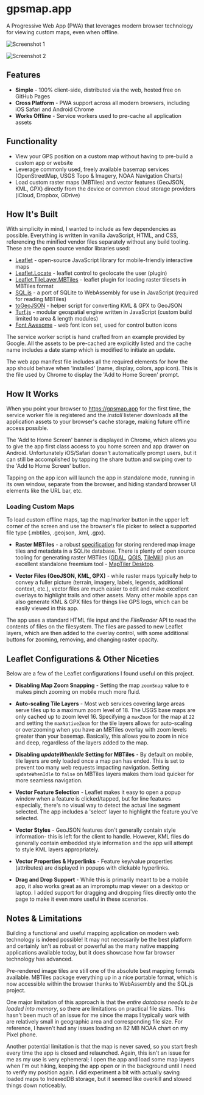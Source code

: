 # gpsmap.app
A Progressive Web App (PWA) that leverages modern browser technology for viewing custom maps, even when offline.

![Screenshot 1](https://gpsmap.app/app-images/montage1.png)

![Screenshot 2](https://gpsmap.app/app-images/montage2.png)

## Features
- **Simple** - 100% client-side, distributed via the web, hosted free on GitHub Pages
- **Cross Platform** - PWA support across all modern browsers, including iOS Safari and Android Chrome
- **Works Offline** - Service workers used to pre-cache all application assets

## Functionality
- View your GPS position on a custom map without having to pre-build a custom app or website
- Leverage commonly used, freely available basemap services (OpenStreetMap, USGS Topo & Imagery, NOAA Navigation Charts)
- Load custom raster maps (MBTiles) and vector features (GeoJSON, KML, GPX) directly from the device or common cloud storage providers (iCloud, Dropbox, GDrive)

## How It's Built
With simplicity in mind, I wanted to include as few dependencies as possible. Everything is written in vanilla JavaScript, HTML, and CSS, referencing the minified vendor files separately without any build tooling. These are the open source vendor libraries used:

- [Leaflet](https://leafletjs.com/) - open-source JavaScript library for mobile-friendly interactive maps
- [Leaflet.Locate](https://github.com/domoritz/leaflet-locatecontrol) - leaflet control to geolocate the user (plugin)
- [Leaflet.TileLayer.MBTiles](https://gitlab.com/IvanSanchez/Leaflet.TileLayer.MBTiles) - leaflet plugin for loading raster tilesets in MBTiles format
- [SQL.js](https://github.com/kripken/sql.js/) - a port of SQLite to WebAssembly for use in JavaScript (required for reading MBTiles)
- [toGeoJSON](https://github.com/mapbox/togeojson) - helper script for converting KML & GPX to GeoJSON
- [Turf.js](http://turfjs.org/) - modular geospatial engine written in JavaScript (custom build limited to area & length modules)
- [Font Awesome](https://fontawesome.com/) - web font icon set, used for control button icons

The service worker script is hand crafted from an example provided by Google. All the assets to be pre-cached are explicitly listed and the cache name includes a date stamp which is modified to initiate an update.

The web app manifest file includes all the required elements for how the app should behave when 'installed' (name, display, colors, app icon). This is the file used by Chrome to display the 'Add to Home Screen' prompt.

## How It Works
When you point your browser to https://gpsmap.app for the first time, the service worker file is registered and the *install* listener downloads all the application assets to your browser's cache storage, making future offline access possible.

The 'Add to Home Screen' banner is displayed in Chrome, which allows you to give the app first class access to you home screen and app drawer on Android. Unfortunately iOS/Safari doesn't automatically prompt users, but it can still be accomplished by tapping the share button and swiping over to the 'Add to Home Screen' button.

Tapping on the app icon will launch the app in standalone mode, running in its own window, separate from the browser, and hiding standard browser UI elements like the URL bar, etc.

### Loading Custom Maps
To load custom offline maps, tap the map/marker button in the upper left corner of the screen and use the browser's file picker to select a supported file type (.mbtiles, .geojson, .kml, .gpx).

- **Raster MBTiles** - a robust [specification](https://github.com/mapbox/mbtiles-spec) for storing rendered map image tiles and metadata in a SQLite database. There is plenty of open source tooling for generating raster MBTiles ([GDAL](https://gdal.org/drivers/raster/mbtiles.html), [QGIS](https://qgis.org/en/site/forusers/visualchangelog38/index.html#feature-generate-raster-xyz-tiles), [TileMill](https://tilemill-project.github.io/tilemill/)) plus an excellent standalone freemium tool - [MapTiler Desktop](https://www.maptiler.com/desktop/).

- **Vector Files (GeoJSON, KML, GPX)** - while raster maps typically help to convey a fuller picture (terrain, imagery, labels, legends, additional context, etc.), vector files are much easier to edit and make excellent overlays to highlight trails and other assets. Many other mobile apps can also generate KML & GPX files for things like GPS logs, which can be easily viewed in this app.

The app uses a standard HTML file input and the *FileReader* API to read the contents of files on the filesystem. The files are passed to new Leaflet layers, which are then added to the overlay control, with some additional buttons for zooming, removing, and changing raster opacity.

## Leaflet Configurations & Other Niceties
Below are a few of the Leaflet configurations I found useful on this project.

- **Disabling Map Zoom Snapping** - Setting the map `zoomSnap` value to `0` makes pinch zooming on mobile much more fluid.

- **Auto-scaling Tile Layers** - Most web services covering large areas serve tiles up to a maximum zoom level of 18. The USGS base maps are only cached up to zoom level 16. Specifying a `maxZoom` for the map at `22` and setting the `maxNativeZoom` for the tile layers allows for auto-scaling or overzooming when you have an MBTiles overlay with zoom levels greater than your basemap. Basically, this allows you to zoom in nice and deep, regardless of the layers added to the map.

- **Disabling *updateWhenIdle* Setting for MBTiles** - By default on mobile, tile layers are only loaded once a map pan has ended. This is set to prevent too many web requests impacting navigation. Setting `updateWhenIdle` to `false` on MBTiles layers makes them load quicker for more seamless navigation.

- **Vector Feature Selection** - Leaflet makes it easy to open a popup window when a feature is clicked/tapped, but for line features especially, there's no visual way to detect the actual line segment selected. The app includes a 'select' layer to highlight the feature you've selected.

- **Vector Styles** - GeoJSON features don't generally contain style information- this is left for the client to handle. However, KML files do generally contain embedded style information and the app will attempt to style KML layers appropriately.

- **Vector Properties & Hyperlinks** - Feature key/value properties (attributes) are displayed in popups with clickable hyperlinks.

- **Drag and Drop Support** - While this is primarily meant to be a mobile app, it also works great as an impromptu map viewer on a desktop or laptop. I added support for dragging and dropping files directly onto the page to make it even more useful in these scenarios.

## Notes & Limitations
Building a functional and useful mapping application on modern web technology is indeed possible! It may not necessarily be the best platform and certainly isn't as robust or powerful as the many native mapping applications available today, but it does showcase how far browser technology has advanced.

Pre-rendered image tiles are still one of the absolute best mapping formats available. MBTiles package everything up in a nice portable format, which is now accessible within the browser thanks to WebAssembly and the SQL.js project.

One major limitation of this approach is that the *entire database needs to be loaded into memory*, so there are limitations on practical file sizes. This hasn't been much of an issue for me since the maps I typically work with are relatively small in geographic area and corresponding file size. For reference, I haven't had any issues loading an 82 MB NOAA chart on my Pixel phone.

Another potential limitation is that the map is never saved, so you start fresh every time the app is closed and relaunched. Again, this isn't an issue for me as my use is very ephemeral; I open the app and load some map layers when I'm out hiking, keeping the app open or in the background until I need to verify my position again. I did experiment a bit with actually saving loaded maps to IndexedDB storage, but it seemed like overkill and slowed things down noticeably.
